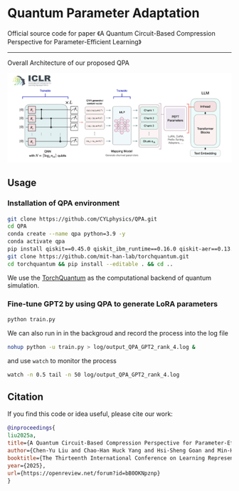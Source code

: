 # Quantum Parameter Adaptation

Official source code for paper 《A Quantum Circuit-Based Compression Perspective for Parameter-Efficient Learning》

--- 

Overall Architecture of our proposed QPA

![image](https://github.com/CYLphysics/QPA/blob/main/figure/flow_.png)

## Usage
### Installation of QPA environment
```bash
git clone https://github.com/CYLphysics/QPA.git
cd QPA 
conda create --name qpa python=3.9 -y 
conda activate qpa
pip install qiskit==0.45.0 qiskit_ibm_runtime==0.16.0 qiskit-aer==0.13.0 transformers==4.20.0 datasets
git clone https://github.com/mit-han-lab/torchquantum.git
cd torchquantum && pip install --editable . && cd ..
```
We use the [TorchQuantum](https://github.com/mit-han-lab/torchquantum/tree/main) as the computational backend of quantum simulation.

### Fine-tune GPT2 by using QPA to generate LoRA parameters
```bash
python train.py
```
We can also run in in the backgroud and record the process into the log file
```bash
nohup python -u train.py > log/output_QPA_GPT2_rank_4.log &
```
and use `watch` to monitor the process
```bash
watch -n 0.5 tail -n 50 log/output_QPA_GPT2_rank_4.log
```

## Citation
If you find this code or idea useful, please cite our work:
```bib
@inproceedings{
liu2025a,
title={A Quantum Circuit-Based Compression Perspective for Parameter-Efficient Learning},
author={Chen-Yu Liu and Chao-Han Huck Yang and Hsi-Sheng Goan and Min-Hsiu Hsieh},
booktitle={The Thirteenth International Conference on Learning Representations},
year={2025},
url={https://openreview.net/forum?id=bB0OKNpznp}
}
```
